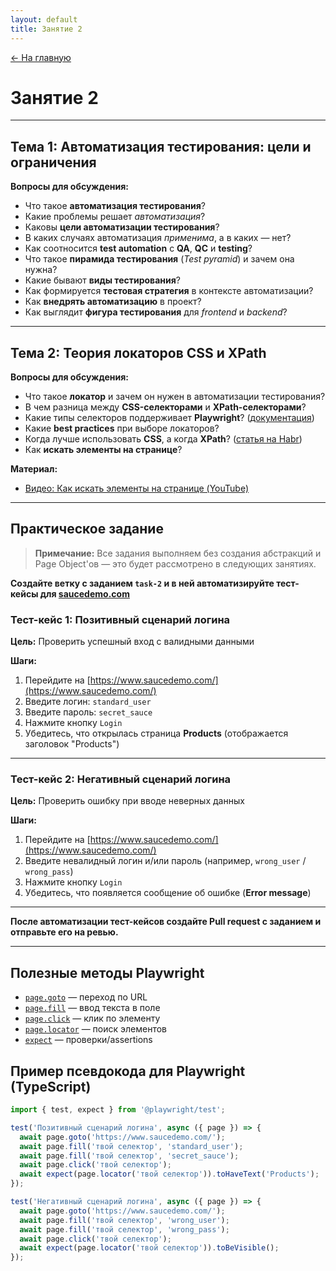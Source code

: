 ```yaml
---
layout: default
title: Занятие 2
---
```


<a href="{{ site.baseurl }}" class="main-link-home">&#8592; На главную</a>

# Занятие 2

---

## Тема 1: Автоматизация тестирования: цели и ограничения

**Вопросы для обсуждения:**
- Что такое **автоматизация тестирования**?
- Какие проблемы решает *автоматизация*?
- Каковы **цели автоматизации тестирования**?
- В каких случаях автоматизация *применима*, а в каких — нет?
- Как соотносится **test automation** с **QA**, **QC** и **testing**?
- Что такое **пирамида тестирования** (*Test pyramid*) и зачем она нужна?
- Какие бывают **виды тестирования**?
- Как формируется **тестовая стратегия** в контексте автоматизации?
- Как **внедрять автоматизацию** в проект?
- Как выглядит **фигура тестирования** для *frontend* и *backend*?

---

## Тема 2: Теория локаторов CSS и XPath

**Вопросы для обсуждения:**
- Что такое **локатор** и зачем он нужен в автоматизации тестирования?
- В чем разница между **CSS-селекторами** и **XPath-селекторами**?
- Какие типы селекторов поддерживает **Playwright**? ([документация](https://www.browserstack.com/guide/playwright-selectors))
- Какие **best practices** при выборе локаторов?
- Когда лучше использовать **CSS**, а когда **XPath**? ([статья на Habr](https://habr.com/ru/companies/otus/articles/350368/))
- Как **искать элементы на странице**?

**Материал:**
- [Видео: Как искать элементы на странице (YouTube)](https://www.youtube.com/watch?v=pEXqxMWhtnU)

---

## Практическое задание

> **Примечание:** Все задания выполняем без создания абстракций и Page Object'ов — это будет рассмотрено в следующих занятиях.

**Создайте ветку с заданием `task-2` и в ней автоматизируйте тест-кейсы для [saucedemo.com](https://www.saucedemo.com/)**

### Тест-кейс 1: Позитивный сценарий логина
**Цель:** Проверить успешный вход с валидными данными

**Шаги:**
1. Перейдите на [https://www.saucedemo.com/](https://www.saucedemo.com/)
2. Введите логин: `standard_user`
3. Введите пароль: `secret_sauce`
4. Нажмите кнопку `Login`
5. Убедитесь, что открылась страница **Products** (отображается заголовок "Products")

---

### Тест-кейс 2: Негативный сценарий логина
**Цель:** Проверить ошибку при вводе неверных данных

**Шаги:**
1. Перейдите на [https://www.saucedemo.com/](https://www.saucedemo.com/)
2. Введите невалидный логин и/или пароль (например, `wrong_user` / `wrong_pass`)
3. Нажмите кнопку `Login`
4. Убедитесь, что появляется сообщение об ошибке (**Error message**)

---

**После автоматизации тест-кейсов создайте Pull request с заданием и отправьте его на ревью.**

---

## Полезные методы Playwright

- [`page.goto`](https://playwright.dev/docs/api/class-page#page-goto) — переход по URL
- [`page.fill`](https://playwright.dev/docs/api/class-page#page-fill) — ввод текста в поле
- [`page.click`](https://playwright.dev/docs/api/class-page#page-click) — клик по элементу
- [`page.locator`](https://playwright.dev/docs/api/class-page#page-locator) — поиск элементов
- [`expect`](https://playwright.dev/docs/api/class-expect) — проверки/assertions

## Пример псевдокода для Playwright (TypeScript)

```ts
import { test, expect } from '@playwright/test';

test('Позитивный сценарий логина', async ({ page }) => {
  await page.goto('https://www.saucedemo.com/');
  await page.fill('твой селектор', 'standard_user');
  await page.fill('твой селектор', 'secret_sauce');
  await page.click('твой селектор');
  await expect(page.locator('твой селектор')).toHaveText('Products');
});

test('Негативный сценарий логина', async ({ page }) => {
  await page.goto('https://www.saucedemo.com/');
  await page.fill('твой селектор', 'wrong_user');
  await page.fill('твой селектор', 'wrong_pass');
  await page.click('твой селектор');
  await expect(page.locator('твой селектор')).toBeVisible();
});
```